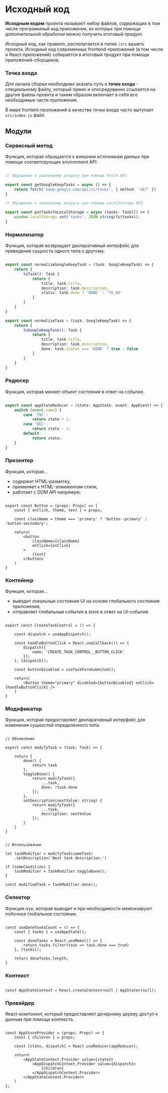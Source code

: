 # Исходный код

**Исходным кодом** проекта называют набор файлов, содержащих в том числе программный код приложения, из которых при помощи дополнительной обработки можно получить итоговый продукт.

Исходный код, как правило, располагается в папке `/src` вашего проекта. Исходный код современных frontend-приложений (в том числе и React-приложений) собирается в итоговый продукт при помощи приложений-сборщиков. 

### Точка входа

Для начала сборки необходимо указать путь к **точке входа** - специальному файлу, который прямо и опосредованно ссылается на другие файлы проекта и таким образом включает в себя все необходимые части приложения.

В мире frontent-проложений в качестве точки входа часто вытупает `src/index.js` файл.

## Модули

### Сервисный метод

Функция, которая обращается к внешним источникам данных при помощи соответсвующих environment API:

```ts

// Обращение к удаленному ресурсу при помощи Fetch API.

export const getGoogleKeepTasks = async () => {
    return fetch('keep.google.com/api/v1/tasks', { method: 'GET' })
}

// Обращение к локальному ресурсу при помощи LocalStorage API.

export const putTasksToLocalStorage = async (tasks: Task[]) => {
    window.localStorage.set('tasks', JSON.stringify(tasks));
}

```

### Нормализатор

Функция, которая возвращает декларативный интерфейс для привeдения сущности одного типа к другому.

```ts

export const normalizeGoogleKeepTask = (task: GoogleKeepTask) => {
    return {
        toTask(): Task {
            return {
                title: task.title,
                description: task.description,
                status: task.done ? 'DONE' : 'TO_DO'
            }
        }
    }
}

export const normalizeTask = (task: GoogleKeepTask) => {
    return {
        toGoogleKeepTask(): Task {
            return {
                title: task.title,
                description: task.description,
                done: task.status === 'DONE' ? true : false
            }
        }
    }
}

```

### Редюсер

Функция, которая меняет объект состояния в ответ на событие.

```ts

export const appStateReducer = (state: AppState, event: AppEvent) => {
    switch (event.name) {
        case 'INC':
            return state + 1;
        case 'DEC':
            return state - 1;
        default:
            return state;
    }
}

```

### Презентор

Функция, которая...

- содержит HTML-разметку,
- применяет к HTML-элмементам стили,
- работает с DOM API напрямую;

```tsx

export const Button = (props: Props) => {
    const { onClick, theme, text } = props;

    const className = theme === 'primary' ? 'button--primary' : 'button-secondary';

    return(
        <button
            className={className}
            onClick={onClick}
        >
            {text}
        </button>
    )
}

```

### Контейнер

Функция, которая...

- выводит локальные состояния UI на основе глобального состояния приложения,
- отправляет глобальные события в store в ответ на UI-события.

```tsx

export const CreateTaskControl = () => {

    const dispatch = useAppDispatch();

    const handleButtonClick = React.useCallback(() => {
        dispatch({
            name: 'CREATE_TASK_CONTROL__BUTTON_CLICK'
        });
    }, [dispatch]);

    const buttonDisabled = useTaskFormSubmited();

    return(
        <Button theme="primary" disabled={buttonDisabled} onClick={handleButtonClick} />
    )
}

```

### Модификатор

Функция, которая предоставляет декларативный интерфейс для изменения сущностей определенного типа.

```tsx

// Объявление

export const modifyTask = (task: Task) => {

    return {
        done() {
            return task
        },
        toggleDone() {
            return modifyTask({
                ...task,
                done: !task.done 
            });
        },
        setDescription(nextValue: string) {
            return modifyTask({
                ...task,
                description: nextValue
            });
        }
    }
}

```

```tsx

// Использование

let taskModifier = modifyTask(someTask)
    .setDescription('Next task description.')

if (someCondition) {
    taskModifier = taskModifier.toggleDone();
}

const modifiedTask = taskModifier.done();

```

### Селектор

Функция-хук, которая выводит и при необходимости мемоизируют побочное глобальное состояние.

```tsx

const useDoneTasksCount = () => {
    const { tasks } = useAppState();

    const doneTasks = React.useMemo(() => {
        return tasks.filter(task => task.done === true)
    }, [tasks]);

    return doneTasks.length;
}

```

### Контекст

```tsx

const AppStateContext = React.createContext<null | AppState>(null);

```

### Провайдер

React-компонент, который предоставляет дочернему дереву доступ к данным при помощи контекста.

```tsx

const AppStoreProvider = (props: Props) => {
    const { children } = props;

    const [state, dispatch] = React.useReducer(appReducer);

    return(
        <AppStateContext.Provider value={state}>
            <AppDispatchContext.Provider value={dispatch}>
                {children}
            </AppDispatchContext.Provider>
        </AppStateContext.Provider>
    )
};

```
